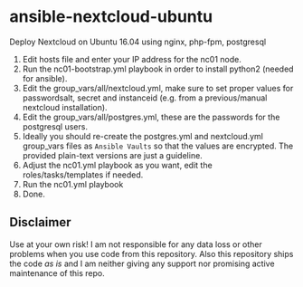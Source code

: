 # ansible-nextcloud-ubuntu
Deploy Nextcloud on Ubuntu 16.04 using nginx, php-fpm, postgresql

1. Edit hosts file and enter your IP address for the nc01 node.
2. Run the nc01-bootstrap.yml playbook in order to install python2 (needed for ansible).
3. Edit the group_vars/all/nextcloud.yml, make sure to set proper values for passwordsalt, secret and instanceid (e.g. from a previous/manual nextcloud installation).
4. Edit the group_vars/all/postgres.yml, these are the passwords for the postgresql users.
5. Ideally you should re-create the postgres.yml and nextcloud.yml group_vars files as `Ansible Vaults` so that the values are encrypted. The provided plain-text versions are just a guideline.
6. Adjust the nc01.yml playbook as you want, edit the roles/tasks/templates if needed.
7. Run the nc01.yml playbook
8. Done.


## Disclaimer
Use at your own risk! I am not responsible for any data loss or other problems when you use code from this repository.
Also this repository ships the code *as is* and I am neither giving any support nor promising active maintenance of this repo.
